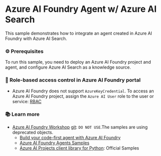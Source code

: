 
# Azure AI Foundry Agent w/ Azure AI Search 

This sample demonstrates how to integrate an agent created in Azure AI Foundry with Azure AI Search.

### ⚙️ Prerequisites

To run this sample, you need to deploy an Azure AI Foundry project and agent, and configure Azure AI Search as a knowledge source.

### 🔐 Role-based access control in Azure AI Foundry portal

- Azure AI Foundry does not support `AzureKeyCredential`. To access an Azure AI Foundry project, assign the `Azure AI User` role to the user or service: [RBAC](https://learn.microsoft.com/en-us/azure/ai-foundry/concepts/rbac-azure-ai-foundry)

### 📚 Learn more 

- [Azure AI Foundry Workshop](https://workshop.aifoundry.app/workshop/) [git](https://github.com/Azure/ai-foundry-workshop): `DO NOT USE`.The samples are using deprecated objects.
    - [Build your code-first agent with Azure AI Foundry](https://microsoft.github.io/build-your-first-agent-with-azure-ai-agent-service-workshop/)
    - [Azure AI Foundry Agents Samples](https://github.com/Azure-Samples/ai-foundry-agents-samples)
    - [Azure AI Projects client library for Python](https://github.com/Azure/azure-sdk-for-python/tree/main/sdk/ai/azure-ai-projects/samples): Official Samples
